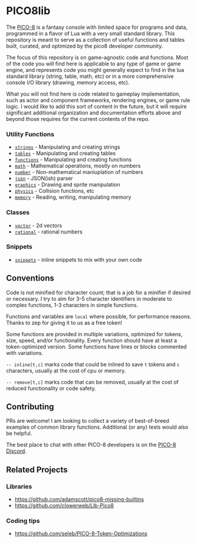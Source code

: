 # PICO8lib

The [PICO-8](https://www.lexaloffle.com/pico-8.php) is a fantasy console with limited space for programs and data, programmed in a flavor of Lua with a very small standard library. This repository is meant to serve as a collection of useful functions and tables built, curated, and optimized by the pico8 developer community.

The focus of this repository is on game-agnostic code and functions. Most of the code you will find here is applicable to any type of game or game engine, and represents code you might generally expect to find in the lua standard library (string, table, math, etc) or in a more comprehensive console I/O library (drawing, memory access, etc).

What you will not find here is code related to gameplay implementation, such as actor and component frameworks, rendering engines, or game rule logic. I would like to add this sort of content in the future, but it will require significant additional organization and documentation efforts above and beyond those requires for the current contents of the repo.

### Utility Functions
* [`strings`](strings.p8) - Manipulating and creating strings
* [`tables`](tables.p8) - Manipulating and creating tables
* [`functions`](functions.p8) - Manipulating and creating functions
* [`math`](math.p8) - Mathematical operations, mostly on numbers
* [`number`](number.p8) - Non-mathematical maniuplation of numbers
* [`json`](json.p8) - JSON(ish) parser
* [`graphics`](graphics.p8) - Drawing and sprite manipulation
* [`physics`](physics.p8) - Collision functions, etc
* [`memory`](memory.p8) - Reading, writing, manipulating memory

### Classes
* [`vector`](vector.p8) - 2d vectors
* [`rational`](rational.p8) - rational numbers

### Snippets
* [`snippets`](snippets.p8) - inline snippets to mix with your own code

## Conventions
Code is not minified for character count; that is a job for a minifier if desired or necessary. I try to aim for 3-5 character identifiers in moderate to complex functions, 1-3 characters in simple functions.

Functions and variables are `local` where possible, for performance reasons. Thanks to zep for giving it to us as a free token!

Some functions are provided in multiple variations, optimized for tokens, size, speed, and/or functionality. Every function should have at least a token-optimized version. Some functions have lines or blocks commented with variations.

`-- inline[t,c]` marks code that could be inlined to save `t` tokens and `c` characters, usually at the cost of cpu or memory.

`-- remove[t,c]` marks code that can be removed, usually at the cost of reduced functionality or code safety.

## Contributing
PRs are welcome! I am looking to collect a variety of best-of-breed examples of common library functions. Additional (or any) tests would also be helpful.

The best place to chat with other PICO-8 developers is on the [PICO-8 Discord](https://discord.gg/zM9SD7N).

## Related Projects

### Libraries
* https://github.com/adamscott/pico8-missing-builtins
* https://github.com/clowerweb/Lib-Pico8

### Coding tips
* https://github.com/seleb/PICO-8-Token-Optimizations
